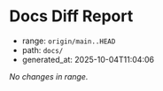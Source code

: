 # Docs Diff Report

- range: `origin/main..HEAD`
- path: `docs/`
- generated_at: 2025-10-04T11:04:06

_No changes in range._
